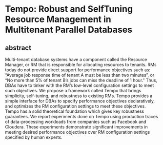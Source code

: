 # Tempo: Robust and SelfTuning Resource Management in Multitenant Parallel Databases

## abstract
Multi-tenant database systems have a component called the Resource Manager, or RM that is responsible for allocating resources to tenants. RMs today do not provide direct support for performance objectives such as: “Average job response time of tenant A must be less than two minutes”, or “No more than 5% of tenant B’s jobs can miss the deadline of 1 hour.” Thus, DBAs have to tinker with the RM’s low-level configuration settings to meet such objectives. We propose a framework called Tempo that brings simplicity, self-tuning, and robustness to existing RMs. Tempo provides a simple interface for DBAs to specify performance objectives declaratively, and optimizes the RM configuration settings to meet these objectives. Tempo has a solid theoretical foundation which gives key robustness guarantees. We report experiments done on Tempo using production traces of data-processing workloads from companies such as Facebook and Cloudera. These experiments demonstrate significant improvements in meeting desired performance objectives
over RM configuration settings specified by human experts.